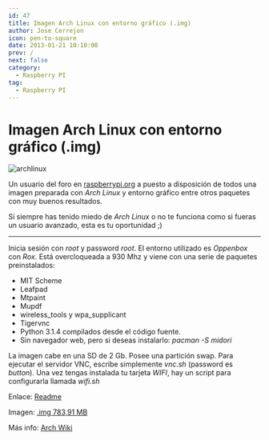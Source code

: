 ```yaml
---
id: 47
title: Imagen Arch Linux con entorno gráfico (.img)
author: Jose Cerrejon
icon: pen-to-square
date: 2013-01-21 10:10:00
prev: /
next: false
category:
  - Raspberry PI
tag:
  - Raspberry PI
---
```


# Imagen Arch Linux con entorno gráfico (.img)

![archlinux](/images/archpi_5002.jpg)

Un usuario del foro en [raspberrypi.org](http://www.raspberrypi.org/phpBB3/viewtopic.php?f=63&t=30272) a puesto a disposición de todos una imagen preparada con *Arch Linux* y entorno gráfico entre otros paquetes con muy buenos resultados.

Si siempre has tenido miedo de *Arch Linux* o no te funciona como si fueras un usuario avanzado, esta es tu oportunidad ;)

- - -

Inicia sesión con *root* y password *root*. El entorno utilizado es *Oppenbox* con *Rox*. Está overcloqueada a 930 Mhz y viene con una serie de paquetes preinstalados:

* MIT Scheme
* Leafpad
* Mtpaint
* Mupdf
* wireless_tools y wpa_supplicant
* Tigervnc
* Python 3.1.4 compilados desde el código fuente.
* Sin navegador web, pero si deseas instalarlo: *pacman -S midori*

La imagen cabe en una SD de 2 Gb. Posee una partición swap. Para ejecutar el servidor VNC, escribe simplemente *vnc.sh* (password es *button*). Una vez tengas instalada tu tarjeta *WIFI*, hay un script para configurarla llamada *wifi.sh*

Enlace: [Readme](https://www.dropbox.com/s/eaxtwnm5uta6asn/README.txt)

Imagen: [.img 783,91 MB](https://www.dropbox.com/s/z564itspr21ukg4/arch_RPi2.zip)

Más info: [Arch Wiki](https://wiki.archlinux.org/)